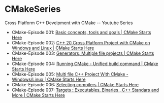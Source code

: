 # CMakeSeries
Cross Platform C++ Develpment with CMake -- Youtube Series

* CMake-Episode 001: [Basic concepts, tools and goals | CMake Starts Here](https://www.youtube.com/watch?v=rHjZrJmFyBQ)
* CMake-Episode 002: [C++ 20 Cross Platform Project with CMake on Windows and Linux | CMake Starts Here](https://www.youtube.com/watch?v=4gl2szb6d4Q)
* CMake-Episode 003: [Generators, Multiple file projects | CMake Starts Here](https://www.youtube.com/watch?v=gjMYm6sxlUY&list=PLQMs5svASiXOraccrnEbkd_kVHbAdC2mp&index=3)
* CMake-Episode 004: [Running CMake - Unified build command | CMake Starts Here](https://www.youtube.com/watch?v=0ODEuQwF878&list=PLQMs5svASiXOraccrnEbkd_kVHbAdC2mp&index=4)
* CMake-Episode 005: [Multi file C++ Project With CMake - Windows/Linux | CMake Starts Here](https://www.youtube.com/watch?v=BCY3gagHX8w&list=PLQMs5svASiXOraccrnEbkd_kVHbAdC2mp&index=5)
* CMake-Episode 006: [Selecting compilers | CMake Starts Here](https://www.youtube.com/watch?v=SqkV7ifLME4&list=PLQMs5svASiXOraccrnEbkd_kVHbAdC2mp&index=6)
* CMake-Episode 007: [Targets : Executables, Binaries , C++ Standars and More | CMake Starts Here](https://www.youtube.com/watch?v=foT2XpyHUQE&list=PLQMs5svASiXOraccrnEbkd_kVHbAdC2mp&index=7)
